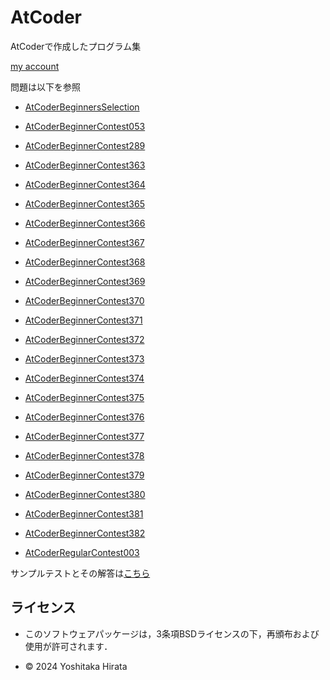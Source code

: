 # AtCoder
AtCoderで作成したプログラム集

[my account](https://atcoder.jp/users/yossyhira)

問題は以下を参照

* [AtCoderBeginnersSelection](https://atcoder.jp/contests/abs?_gl=1*1lb6obi*_ga*MTIzNTY4NTkwOS4xNzIyNTg1NTQ1*_ga_RC512FD18N*MTcyMzE5NTQzMS4xNi4xLjE3MjMxOTU0OTQuMC4wLjA.)

* [AtCoderBeginnerContest053](https://atcoder.jp/contests/abc053)

* [AtCoderBeginnerContest289](https://atcoder.jp/contests/abc289)

* [AtCoderBeginnerContest363](https://atcoder.jp/contests/abc363)

* [AtCoderBeginnerContest364](https://atcoder.jp/contests/abc364)

* [AtCoderBeginnerContest365](https://atcoder.jp/contests/abc365)

* [AtCoderBeginnerContest366](https://atcoder.jp/contests/abc366)

* [AtCoderBeginnerContest367](https://atcoder.jp/contests/abc367)

* [AtCoderBeginnerContest368](https://atcoder.jp/contests/abc368)

* [AtCoderBeginnerContest369](https://atcoder.jp/contests/abc369)

* [AtCoderBeginnerContest370](https://atcoder.jp/contests/abc370)

* [AtCoderBeginnerContest371](https://atcoder.jp/contests/abc371)

* [AtCoderBeginnerContest372](https://atcoder.jp/contests/abc372)

* [AtCoderBeginnerContest373](https://atcoder.jp/contests/abc373)

* [AtCoderBeginnerContest374](https://atcoder.jp/contests/abc374)

* [AtCoderBeginnerContest375](https://atcoder.jp/contests/abc375)

* [AtCoderBeginnerContest376](https://atcoder.jp/contests/abc376)

* [AtCoderBeginnerContest377](https://atcoder.jp/contests/abc377)

* [AtCoderBeginnerContest378](https://atcoder.jp/contests/abc378)

* [AtCoderBeginnerContest379](https://atcoder.jp/contests/abc379)

* [AtCoderBeginnerContest380](https://atcoder.jp/contests/abc380)

* [AtCoderBeginnerContest381](https://atcoder.jp/contests/abc381)

* [AtCoderBeginnerContest382](https://atcoder.jp/contests/abc382)

* [AtCoderRegularContest003](https://atcoder.jp/contests/arc003)


サンプルテストとその解答は[こちら](https://www.dropbox.com/sh/nx3tnilzqz7df8a/AAAYlTq2tiEHl5hsESw6-yfLa?e=1&dl=0)

## ライセンス
* このソフトウェアパッケージは，3条項BSDライセンスの下，再頒布および使用が許可されます．

* © 2024 Yoshitaka Hirata